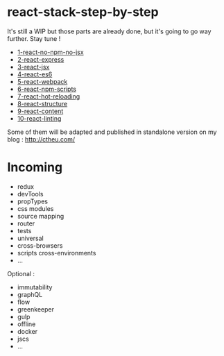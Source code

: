 # react-stack-step-by-step

It's still a WIP but those parts are already done, but it's going to go way further. Stay tune !

- [1-react-no-npm-no-jsx](https://github.com/chtefi/react-stack-step-by-step/tree/1-react-no-npm-no-jsx)
- [2-react-express](https://github.com/chtefi/react-stack-step-by-step/tree/2-react-express)
- [3-react-jsx](https://github.com/chtefi/react-stack-step-by-step/tree/3-react-jsx)
- [4-react-es6](https://github.com/chtefi/react-stack-step-by-step/tree/4-react-es6)
- [5-react-webpack](https://github.com/chtefi/react-stack-step-by-step/tree/5-react-webpack)
- [6-react-npm-scripts](https://github.com/chtefi/react-stack-step-by-step/tree/6-react-npm-scripts)
- [7-react-hot-reloading](https://github.com/chtefi/react-stack-step-by-step/tree/7-react-hot-reloading)
- [8-react-structure](https://github.com/chtefi/react-stack-step-by-step/tree/8-react-structure)
- [9-react-content](https://github.com/chtefi/react-stack-step-by-step/tree/9-react-content)
- [10-react-linting](https://github.com/chtefi/react-stack-step-by-step/tree/10-react-linting)

Some of them will be adapted and published in standalone version on my blog : http://ctheu.com/

# Incoming

- redux
- devTools
- propTypes
- css modules
- source mapping
- router
- tests
- universal
- cross-browsers
- scripts cross-environments
- ...

Optional :
- immutability
- graphQL
- flow
- greenkeeper
- gulp
- offline
- docker
- jscs
- ...
